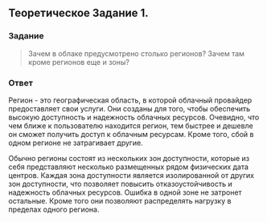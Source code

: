 ## Теоретическое Задание 1. 

### Задание

>Зачем в облаке предусмотрено столько регионов? Зачем там кроме регионов еще и зоны?

### Ответ

Регион - это географическая область, в которой облачный провайдер 
предоставляет свои услуги. Они созданы для того, чтобы обеспечить 
высокую доступность и надежность облачных ресурсов. Очевидно, 
что чем ближе к пользователю находится регион, тем быстрее и дешевле
он сможет получить доступ к облачным ресурсам. Кроме того, 
сбой в одном регионе не затрагивает другие.

Обычно регионы состоят из нескольких зон доступности, которые из 
себя представляют несколько размещенных рядом 
физических дата центров. Каждая зона доступности 
является изолированной от других зон доступности, что позволяет 
повысить отказоустойчивость и надежность облачных ресурсов.
Ошибка в одной зоне не затронет остальные. Кроме того 
они позволяют распределять нагрузку в пределах одного региона.
